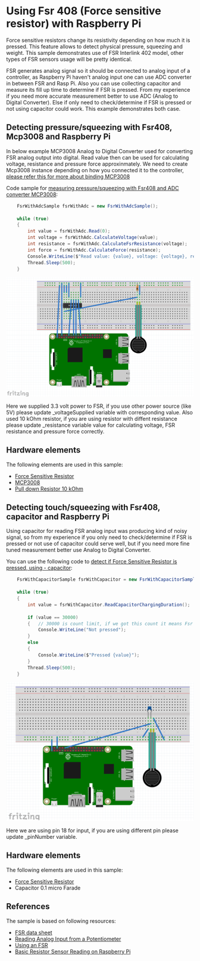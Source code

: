 # Using Fsr 408 (Force sensitive resistor) with Raspberry Pi

Force sensitive resistors change its resistivity depending on how much it is pressed. This feature allows to detect physical pressure, squeezing and weight. This sample demonstrates use of FSR Interlink 402 model, other types of FSR sensors usage will be pretty identical.

FSR generates analog signal so it should be connected to analog input of a controller, as Raspberry Pi haven't analog input one can use ADC converter in between FSR and Rasp Pi. Also you can use collecting capacitor and measure its fill up time to determine if FSR is pressed. From my experience if you need more accurate measurement better to use ADC (Analog to Digital Converter). Else if only need to check/determine if FSR is pressed or not using capacitor could work. This example demonstrates both case.

## Detecting pressure/squeezing with Fsr408, Mcp3008 and Raspberry Pi 

 In below example MCP3008 Analog to Digital Converter used for converting FSR analog output into digital. Read value then can be used for calculating voltage, resistance and pressure force approxinmately. We need to create Mcp3008 instance depending on how you connected it to the controller, [please refer this for more about binding MCP3008](https://github.com/dotnet/iot/tree/master/src/devices/Mcp3008/samples)

Code sample for [measuring pressure/squeezing with Fsr408 and ADC converter MCP3008](Program.cs#L24-L37):

```csharp
    FsrWithAdcSample fsrWithAdc = new FsrWithAdcSample();
            
    while (true)
    {
        int value = fsrWithAdc.Read(0);
        int voltage = fsrWithAdc.CalculateVoltage(value);
        int resistance = fsrWithAdc.CalculateFsrResistance(voltage);
        int force = fsrWithAdc.CalculateForce(resistance);
        Console.WriteLine($"Read value: {value}, voltage: {voltage}, resistance: {resistance}, approximate force in Newtons: {force}");
        Thread.Sleep(500);
    }
```

![Fsr408 with Mcp3008 and Raspberry Pi diagram](Fsr408_Mcp3008_RaspPi.png)

Here we supplied 3.3 volt power to FSR, if you use other power source (like 5V) please update _voltageSupplied variable with corresponding value. Also used 10 kOhm resistor, if you are using resistor with diffent resistance please update _resistance variable value for calculating voltage, FSR resistance and pressure force correctly.


## Hardware elements

The following elements are used in this sample:

* [Force Sensitive Resistor](https://www.adafruit.com/product/166)
* [MCP3008](https://www.adafruit.com/product/856)
* [Pull down Resistor 10 kOhm](https://www.adafruit.com/product/2784)


## Detecting touch/squeezing with Fsr408, capacitor and Raspberry Pi 

Using capacitor for reading FSR analog input was producing kind of noisy signal, so from my experience if you only need to check/determine if FSR is pressed or not use of capacitor could serve well, but if you need more fine tuned measurement better use Analog to Digital Converter.

You can use the following code to [detect if Force Sensitive Resistor is pressed, using - capacitor](Program.cs#L41-L56):

```csharp
    FsrWithCapacitorSample fsrWithCapacitor = new FsrWithCapacitorSample();

    while (true)
    {
        int value = fsrWithCapacitor.ReadCapacitorChargingDuration();

        if (value == 30000)
        {   // 30000 is count limit, if we got this count it means Fsr has its highest resistance, so it is not pressed
            Console.WriteLine("Not pressed");
        }
        else
        {
            Console.WriteLine($"Pressed {value}");
        }
        Thread.Sleep(500);
    }
```

![Fsr408 with Capacitor and Raspberry Pi diagram](Fsr408_Capacitor_RaspPi.png)

Here we are using pin 18 for input, if you are using different pin please update _pinNumber variable.

## Hardware elements

The following elements are used in this sample:

* [Force Sensitive Resistor](https://www.adafruit.com/product/166)
* Capacitor 0.1 micro Farade

## References 
The sample is based on following resources:

* [FSR data sheet](https://cdn-learn.adafruit.com/assets/assets/000/010/126/original/fsrguide.pdf)
* [Reading Analog Input from a Potentiometer](https://github.com/dotnet/iot/tree/master/src/devices/Mcp3008/samples) 
* [Using an FSR](https://learn.adafruit.com/force-sensitive-resistor-fsr/using-an-fsr)
* [Basic Resistor Sensor Reading on Raspberry Pi](https://learn.adafruit.com/basic-resistor-sensor-reading-on-raspberry-pi)
